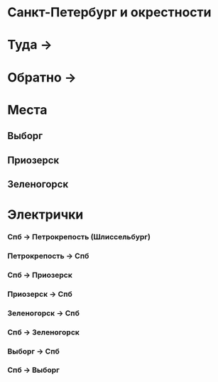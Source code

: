 # Санкт-Петербург и окрестности

# Туда -> 



# Обратно ->


# Места 

## Выборг

## Приозерск

## Зеленогорск


# Электрички

### Спб -> Петрокрепость (Шлиссельбург)

### Петрокрепость -> Спб


### Спб -> Приозерск



### Приозерск -> Спб


### Зеленогорск -> Спб


### Спб -> Зеленогорск



### Выборг -> Спб


### Спб -> Выборг




